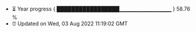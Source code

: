 - ⏳ Year progress { █████████████████▁▁▁▁▁▁▁▁▁▁▁▁▁ } 58.76 %
- ⏰ Updated on Wed, 03 Aug 2022 11:19:02 GMT

